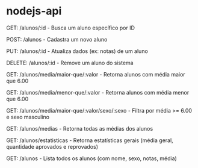 # nodejs-api
GET: /alunos/:id - Busca um aluno específico por ID

POST: /alunos - Cadastra um novo aluno

PUT: /alunos/:id - Atualiza dados (ex: notas) de um aluno

DELETE: /alunos/:id - Remove um aluno do sistema

GET: /alunos/media/maior-que/:valor - Retorna alunos com média maior que 6.00

GET: /alunos/media/menor-que/:valor	- Retorna alunos com média menor que 6.00

GET: /alunos/media/maior-que/:valor/sexo/:sexo - Filtra por média >= 6.00 e sexo masculino 

GET: /alunos/medias - Retorna todas as médias dos alunos

GET: /alunos/estatisticas - Retorna estatísticas gerais (média geral, quantidade aprovados e reprovados)

GET: /alunos - Lista todos os alunos (com nome, sexo, notas, média)

